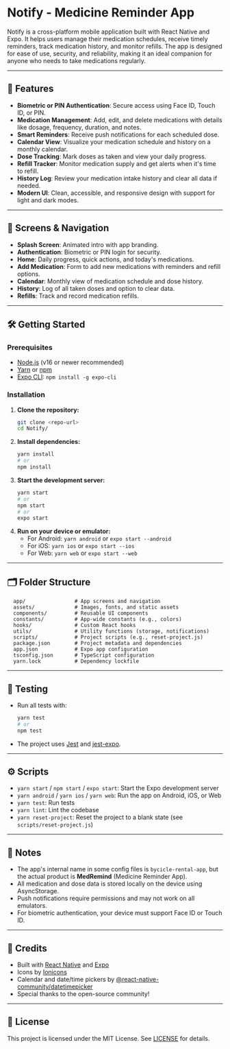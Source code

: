 # Notify - Medicine Reminder App

Notify is a cross-platform mobile application built with React Native and Expo. It helps users manage their medication schedules, receive timely reminders, track medication history, and monitor refills. The app is designed for ease of use, security, and reliability, making it an ideal companion for anyone who needs to take medications regularly.

---

## 🚀 Features

- **Biometric or PIN Authentication**: Secure access using Face ID, Touch ID, or PIN.
- **Medication Management**: Add, edit, and delete medications with details like dosage, frequency, duration, and notes.
- **Smart Reminders**: Receive push notifications for each scheduled dose.
- **Calendar View**: Visualize your medication schedule and history on a monthly calendar.
- **Dose Tracking**: Mark doses as taken and view your daily progress.
- **Refill Tracker**: Monitor medication supply and get alerts when it's time to refill.
- **History Log**: Review your medication intake history and clear all data if needed.
- **Modern UI**: Clean, accessible, and responsive design with support for light and dark modes.

---

## 📱 Screens & Navigation

- **Splash Screen**: Animated intro with app branding.
- **Authentication**: Biometric or PIN login for security.
- **Home**: Daily progress, quick actions, and today's medications.
- **Add Medication**: Form to add new medications with reminders and refill options.
- **Calendar**: Monthly view of medication schedule and dose history.
- **History**: Log of all taken doses and option to clear data.
- **Refills**: Track and record medication refills.

---

## 🛠️ Getting Started

### Prerequisites
- [Node.js](https://nodejs.org/) (v16 or newer recommended)
- [Yarn](https://classic.yarnpkg.com/) or [npm](https://www.npmjs.com/)
- [Expo CLI](https://docs.expo.dev/get-started/installation/): `npm install -g expo-cli`

### Installation

1. **Clone the repository:**
   ```sh
   git clone <repo-url>
   cd Notify/
   ```
2. **Install dependencies:**
   ```sh
   yarn install
   # or
   npm install
   ```
3. **Start the development server:**
   ```sh
   yarn start
   # or
   npm start
   # or
   expo start
   ```
4. **Run on your device or emulator:**
   - For Android: `yarn android` or `expo start --android`
   - For iOS: `yarn ios` or `expo start --ios`
   - For Web: `yarn web` or `expo start --web`

---

## 🗂️ Folder Structure

```
  app/                # App screens and navigation
  assets/             # Images, fonts, and static assets
  components/         # Reusable UI components
  constants/          # App-wide constants (e.g., colors)
  hooks/              # Custom React hooks
  utils/              # Utility functions (storage, notifications)
  scripts/            # Project scripts (e.g., reset-project.js)
  package.json        # Project metadata and dependencies
  app.json            # Expo app configuration
  tsconfig.json       # TypeScript configuration
  yarn.lock           # Dependency lockfile
```

---

## 🧪 Testing

- Run all tests with:
  ```sh
  yarn test
  # or
  npm test
  ```
- The project uses [Jest](https://jestjs.io/) and [jest-expo](https://docs.expo.dev/guides/testing-with-jest/).

---

## ⚙️ Scripts

- `yarn start` / `npm start` / `expo start`: Start the Expo development server
- `yarn android` / `yarn ios` / `yarn web`: Run the app on Android, iOS, or Web
- `yarn test`: Run tests
- `yarn lint`: Lint the codebase
- `yarn reset-project`: Reset the project to a blank state (see `scripts/reset-project.js`)

---

## 📝 Notes

- The app's internal name in some config files is `bycicle-rental-app`, but the actual product is **MedRemind** (Medicine Reminder App).
- All medication and dose data is stored locally on the device using AsyncStorage.
- Push notifications require permissions and may not work on all emulators.
- For biometric authentication, your device must support Face ID or Touch ID.

---

## 🙏 Credits

- Built with [React Native](https://reactnative.dev/) and [Expo](https://expo.dev/)
- Icons by [Ionicons](https://ionicons.com/)
- Calendar and date/time pickers by [@react-native-community/datetimepicker](https://github.com/react-native-datetimepicker/datetimepicker)
- Special thanks to the open-source community!

---

## 📄 License

This project is licensed under the MIT License. See [LICENSE](LICENSE) for details. 